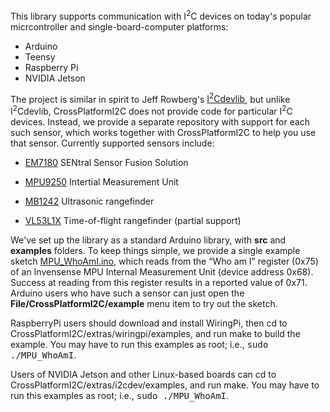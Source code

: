 This library supports communication with I<sup>2</sup>C devices on today's
popular micrcontroller and single-board-computer platforms:

* Arduino 
* Teensy
* Raspberry Pi
* NVIDIA Jetson 

The project is similar in spirit to Jeff Rowberg's [I<sup>2</sup>Cdevlib](https://www.i2cdevlib.com), but unlike
I<sup>2</sup>Cdevlib, CrossPlatformI2C does not provide code for particular I<sup>2</sup>C devices.  Instead,
we provide a separate repository with support for each such sensor, which works together with CrossPlatformI2C to help
you use that sensor.  Currently supported sensors include:

* [EM7180](https://github.com/simondlevy/EM7180) SENtral Sensor Fusion Solution

* [MPU9250](https://github.com/simondlevy/MPU9250) Intertial Measurement Unit

* [MB1242](https://github.com/simondlevy/MB1242) Ultrasonic rangefinder

* [VL53L1X](https://github.com/simondlevy/VL53L1X) Time-of-flight rangefinder (partial support)

We've set up the library as a standard Arduino library, with <b>src</b> and <b>examples</b> folders.  To keep things
simple, we provide a single example sketch 
[MPU_WhoAmI.ino](https://github.com/simondlevy/CrossPlatformI2C/blob/master/examples/MPU_WhoAmI/MPU_WhoAmI.ino),
which reads from the &ldquo;Who am I&rdquo; register (0x75) of an Invensense MPU Internal Measurement Unit
(device address 0x68).  Success at reading from this register results in a reported value of 0x71.  Arduino users who
have such a sensor can just open the <b>File/CrossPlatformI2C/example</b> menu item to try out the sketch.

RaspberryPi users should download and install WiringPi, then cd to
CrossPlatformI2C/extras/wiringpi/examples, and run make to build the example. 
You may have to run this examples as root; i.e., <tt>sudo ./MPU_WhoAmI</tt>.

Users of NVIDIA Jetson and other Linux-based boards can cd to CrossPlatformI2C/extras/i2cdev/examples, and run make.
You may have to run this examples as root; i.e., <tt>sudo ./MPU_WhoAmI</tt>.
